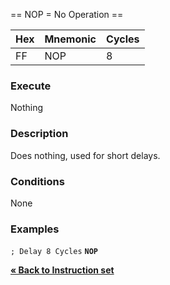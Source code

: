 \== NOP = No Operation ==

| Hex | Mnemonic | Cycles |
| --- | -------- | ------ |
| FF  | NOP      | 8      |

### Execute

Nothing

### Description

Does nothing, used for short delays.

### Conditions

None

### Examples

`; Delay 8 Cycles`
**`NOP`**

[**« Back to Instruction set**](PM_InstructionList "wikilink")